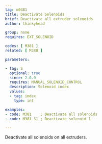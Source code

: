 ```yaml
---
tag: m0381
title: Deactivate Solenoids
brief: Deactivate all extruder solenoids
author: thinkyhead

group: none
requires: EXT_SOLENOID

codes: [ M381 ]
related: [ M380 ]

parameters:

- tag: S
  optional: true
  since: 2.0.0
  requires: MANUAL_SOLENOID_CONTROL
  description: Solenoid index
  values:
  - tag: index
    type: int

examples:
- code: M381    ; Deactivate all solenoids
- code: M381 S1 ; Deactivate solenoid 1

---
```


Deactivate all solenoids on all extruders.
